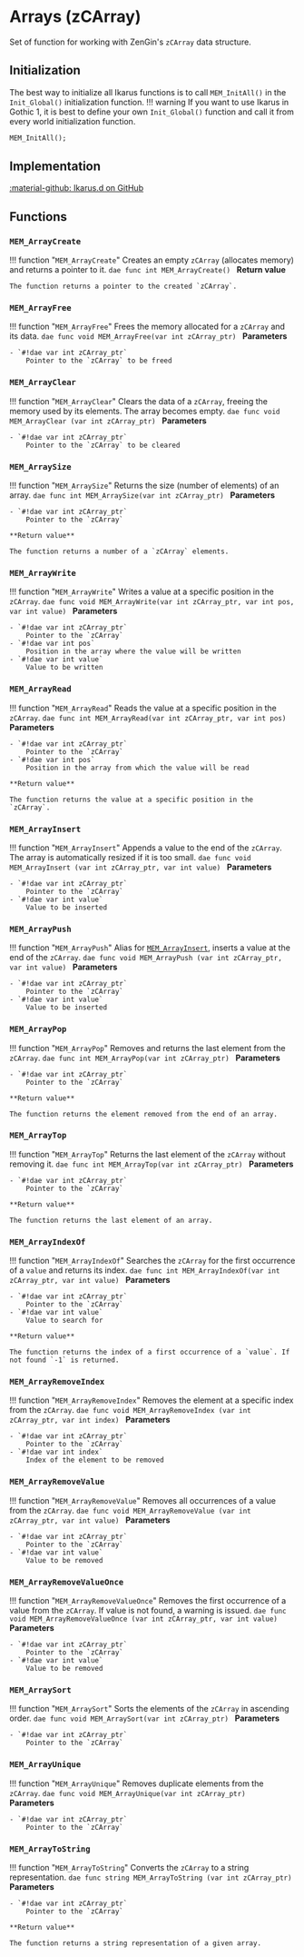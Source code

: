 # Arrays (zCArray)
Set of function for working with ZenGin's `zCArray` data structure.

## Initialization
The best way to initialize all Ikarus functions is to call `MEM_InitAll()` in the `Init_Global()` initialization function. 
!!! warning
    If you want to use Ikarus in Gothic 1, it is best to define your own `Init_Global()` function and call it from every world initialization function.

```dae
MEM_InitAll();
```

## Implementation
[:material-github: Ikarus.d on GitHub](https://github.com/Lehona/Ikarus/blob/master/Ikarus.d#L2017-L2338)

## Functions

### `MEM_ArrayCreate`
!!! function "`MEM_ArrayCreate`"
    Creates an empty `zCArray` (allocates memory) and returns a pointer to it.
    ```dae
    func int MEM_ArrayCreate()
    ```
    **Return value**

    The function returns a pointer to the created `zCArray`.

### `MEM_ArrayFree`
!!! function "`MEM_ArrayFree`"
    Frees the memory allocated for a `zCArray` and its data.
    ```dae
    func void MEM_ArrayFree(var int zCArray_ptr)
    ```
    **Parameters**

    - `#!dae var int zCArray_ptr`   
        Pointer to the `zCArray` to be freed

### `MEM_ArrayClear`
!!! function "`MEM_ArrayClear`"
    Clears the data of a `zCArray`, freeing the memory used by its elements. The array becomes empty.
    ```dae
    func void MEM_ArrayClear (var int zCArray_ptr)
    ```
    **Parameters**

    - `#!dae var int zCArray_ptr`   
        Pointer to the `zCArray` to be cleared

### `MEM_ArraySize`
!!! function "`MEM_ArraySize`"
    Returns the size (number of elements) of an array.
    ```dae
    func int MEM_ArraySize(var int zCArray_ptr)
    ```
    **Parameters**

    - `#!dae var int zCArray_ptr`   
        Pointer to the `zCArray`

    **Return value**

    The function returns a number of a `zCArray` elements.

### `MEM_ArrayWrite`
!!! function "`MEM_ArrayWrite`"
    Writes a value at a specific position in the `zCArray`.
    ```dae
    func void MEM_ArrayWrite(var int zCArray_ptr, var int pos, var int value)
    ```
    **Parameters**

    - `#!dae var int zCArray_ptr`   
        Pointer to the `zCArray`
    - `#!dae var int pos`   
        Position in the array where the value will be written
    - `#!dae var int value`   
        Value to be written

### `MEM_ArrayRead`
!!! function "`MEM_ArrayRead`"
    Reads the value at a specific position in the `zCArray`.
    ```dae
    func int MEM_ArrayRead(var int zCArray_ptr, var int pos)
    ```
    **Parameters**

    - `#!dae var int zCArray_ptr`   
        Pointer to the `zCArray`
    - `#!dae var int pos`   
        Position in the array from which the value will be read

    **Return value**

    The function returns the value at a specific position in the `zCArray`.

### `MEM_ArrayInsert`
!!! function "`MEM_ArrayInsert`"
    Appends a value to the end of the `zCArray`. The array is automatically resized if it is too small.
    ```dae
    func void MEM_ArrayInsert (var int zCArray_ptr, var int value)
    ```
    **Parameters**

    - `#!dae var int zCArray_ptr`   
        Pointer to the `zCArray`
    - `#!dae var int value`   
        Value to be inserted

### `MEM_ArrayPush`
!!! function "`MEM_ArrayPush`"
    Alias for [`MEM_ArrayInsert`](#mem_arrayinsert), inserts a value at the end of the `zCArray`.
    ```dae
    func void MEM_ArrayPush (var int zCArray_ptr, var int value)
    ```
    **Parameters**

    - `#!dae var int zCArray_ptr`   
        Pointer to the `zCArray`
    - `#!dae var int value`   
        Value to be inserted

### `MEM_ArrayPop`
!!! function "`MEM_ArrayPop`"
    Removes and returns the last element from the `zCArray`.
    ```dae
    func int MEM_ArrayPop(var int zCArray_ptr)
    ```
    **Parameters**

    - `#!dae var int zCArray_ptr`   
        Pointer to the `zCArray`

    **Return value**

    The function returns the element removed from the end of an array.

### `MEM_ArrayTop`
!!! function "`MEM_ArrayTop`"
    Returns the last element of the `zCArray` without removing it.
    ```dae
    func int MEM_ArrayTop(var int zCArray_ptr)
    ```
    **Parameters**

    - `#!dae var int zCArray_ptr`   
        Pointer to the `zCArray`

    **Return value**

    The function returns the last element of an array.

### `MEM_ArrayIndexOf`
!!! function "`MEM_ArrayIndexOf`"
    Searches the `zCArray` for the first occurrence of a `value` and returns its index.
    ```dae
    func int MEM_ArrayIndexOf(var int zCArray_ptr, var int value)
    ```
    **Parameters**

    - `#!dae var int zCArray_ptr`   
        Pointer to the `zCArray`
    - `#!dae var int value`   
        Value to search for

    **Return value**

    The function returns the index of a first occurrence of a `value`. If not found `-1` is returned.

### `MEM_ArrayRemoveIndex`
!!! function "`MEM_ArrayRemoveIndex`"
    Removes the element at a specific index from the `zCArray`.
    ```dae
    func void MEM_ArrayRemoveIndex (var int zCArray_ptr, var int index)
    ```
    **Parameters**

    - `#!dae var int zCArray_ptr`   
        Pointer to the `zCArray`
    - `#!dae var int index`   
        Index of the element to be removed

### `MEM_ArrayRemoveValue`
!!! function "`MEM_ArrayRemoveValue`"
    Removes all occurrences of a value from the `zCArray`.
    ```dae
    func void MEM_ArrayRemoveValue (var int zCArray_ptr, var int value)
    ```
    **Parameters**

    - `#!dae var int zCArray_ptr`   
        Pointer to the `zCArray`
    - `#!dae var int value`   
        Value to be removed

### `MEM_ArrayRemoveValueOnce`
!!! function "`MEM_ArrayRemoveValueOnce`"
    Removes the first occurrence of a value from the `zCArray`. If value is not found, a warning is issued.
    ```dae
    func void MEM_ArrayRemoveValueOnce (var int zCArray_ptr, var int value)
    ```
    **Parameters**

    - `#!dae var int zCArray_ptr`   
        Pointer to the `zCArray`
    - `#!dae var int value`   
        Value to be removed

### `MEM_ArraySort`
!!! function "`MEM_ArraySort`"
    Sorts the elements of the `zCArray` in ascending order.
    ```dae
    func void MEM_ArraySort(var int zCArray_ptr)
    ```
    **Parameters**

    - `#!dae var int zCArray_ptr`   
        Pointer to the `zCArray`

### `MEM_ArrayUnique`
!!! function "`MEM_ArrayUnique`"
    Removes duplicate elements from the `zCArray`.
    ```dae
    func void MEM_ArrayUnique(var int zCArray_ptr)
    ```
    **Parameters**

    - `#!dae var int zCArray_ptr`   
        Pointer to the `zCArray`

### `MEM_ArrayToString`
!!! function "`MEM_ArrayToString`"
    Converts the `zCArray` to a string representation.
    ```dae
    func string MEM_ArrayToString (var int zCArray_ptr)
    ```
    **Parameters**

    - `#!dae var int zCArray_ptr`   
        Pointer to the `zCArray`

    **Return value**

    The function returns a string representation of a given array.
